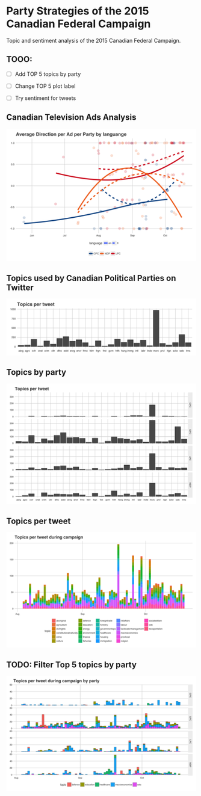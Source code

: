 # Party Strategies of the 2015 Canadian Federal Campaign
Topic and sentiment analysis of the 2015 Canadian Federal Campaign.

## TOOO:
- [ ] Add TOP 5 topics by party
- [ ] Change TOP 5 plot label
- [ ] Try sentiment for tweets


## Canadian Television Ads Analysis
![Average direction of TV Ads by Party by Language](/reports/figures/tvads/20161130_tvads_neg_avg_by_party_by_lang.png)

## Topics used by Canadian Political Parties on Twitter
![Twitter Topics during the campaign period](reports/figures/twitter/20161211_0_twitter_topics.png)

## Topics by party
![Twitter Topics during the campaign period](reports/figures/twitter/20161211_1_twitter_topics_by_party.png)

## Topics per tweet
![Twitter Topics per tweet](reports/figures/twitter/20161212_2_twitter_topics_all_ts_by_party.png)

## TODO: Filter Top 5 topics by party
![Top 5 Topics per tweet by party](reports/figures/twitter/20161213_3_twitter_topics_all_ts_by_party.png)
